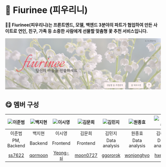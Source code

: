 # 🌹 Fiurinee (피우리니)
**👐🏻 Fiurinee(피우리니)는 프론트엔드, 모델, 백엔드 3분야의 파트가 협업하여 만든 사이트로 연인, 친구, 가족 등 소중한 사람에게 선물할 맞춤형 꽃 추천 서비스입니다.**

![피우리니 홈페이지)](image/fiurinee.png)
<br/>

## 😋 멤버 구성

| ![이준범](image/이준범.png)  | ![백지현](image/백지현.png)|![이시영](https://item.kakaocdn.net/do/296cc3e891afb5542018b43229eb30ccac8e738cb631e72fdb9a96b36413984e)| ![김문희](https://item.kakaocdn.net/do/296cc3e891afb5542018b43229eb30ccac8e738cb631e72fdb9a96b36413984e)  | ![김민지](image/김민지.png)   |  ![원종효](image/원종효.png) |  ![김혜원](image/김혜원.png) |
|:---:|:---:|:---:|:---:|:---:|:---:|:---:|
| 이준범  |  백지현  | 이시영   | 김문희  | 김민지   | 원종효  | 김혜원  |
| PM, Backend   |  Backend  |  Frontend | Frontend  | Data analysis  | Data analysis  | Data analysis  |
| [ss7622](https://github.com/ss7622)  | [qormoon](https://github.com/qormoon)  | [Yeong-si](https://github.com/Yeong-si)  |  [moon0727](https://github.com/moon0727) | [ggororok](https://github.com/ggororok)  | [wonjonghyo](https://github.com/wonjonghyo)  | [hxe0ne](https://github.com/hxe0ne)  |

